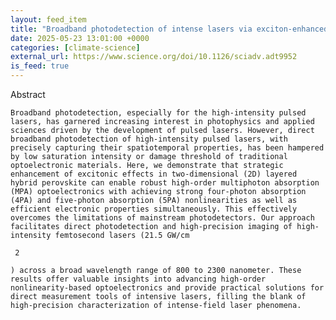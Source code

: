 ```yaml
---
layout: feed_item
title: "Broadband photodetection of intense lasers via exciton-enhanced high-order multiphoton-absorption optoelectronics in 2D hybrid perovskite | Science Advances"
date: 2025-05-23 13:01:00 +0000
categories: [climate-science]
external_url: https://www.science.org/doi/10.1126/sciadv.adt9952
is_feed: true
---
```


Abstract
   
   
    Broadband photodetection, especially for the high-intensity pulsed lasers, has garnered increasing interest in photophysics and applied sciences driven by the development of pulsed lasers. However, direct broadband photodetection of high-intensity pulsed lasers, with precisely capturing their spatiotemporal properties, has been hampered by low saturation intensity or damage threshold of traditional optoelectronic materials. Here, we demonstrate that strategic enhancement of excitonic effects in two-dimensional (2D) layered hybrid perovskite can enable robust high-order multiphoton absorption (MPA) optoelectronics with achieving strong four-photon absorption (4PA) and five-photon absorption (5PA) nonlinearities as well as efficient electronic properties simultaneously. This effectively overcomes the limitations of mainstream photodetectors. Our approach facilitates direct photodetection and high-precision imaging of high-intensity femtosecond lasers (21.5 GW/cm
    
     2
    
    ) across a broad wavelength range of 800 to 2300 nanometer. These results offer valuable insights into advancing high-order nonlinearity-based optoelectronics and provide practical solutions for direct measurement tools of intensive lasers, filling the blank of high-precision characterization of intense-field laser phenomena.
